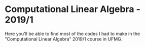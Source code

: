 # Computational Linear Algebra - 2019/1

Here you'll be able to find most of the codes I had to make in the "Computational Linear Algebra" 2019/1 course in UFMG.
